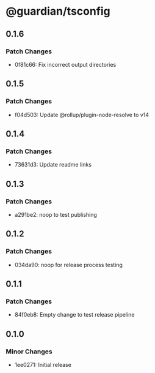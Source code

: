 # @guardian/tsconfig

## 0.1.6

### Patch Changes

- 0f81c66: Fix incorrect output directories

## 0.1.5

### Patch Changes

- f04d503: Update @rollup/plugin-node-resolve to v14

## 0.1.4

### Patch Changes

- 73631d3: Update readme links

## 0.1.3

### Patch Changes

- a291be2: noop to test publishing

## 0.1.2

### Patch Changes

- 034da90: noop for release process testing

## 0.1.1

### Patch Changes

- 84f0eb8: Empty change to test release pipeline

## 0.1.0

### Minor Changes

- 1ee0271: Initial release
